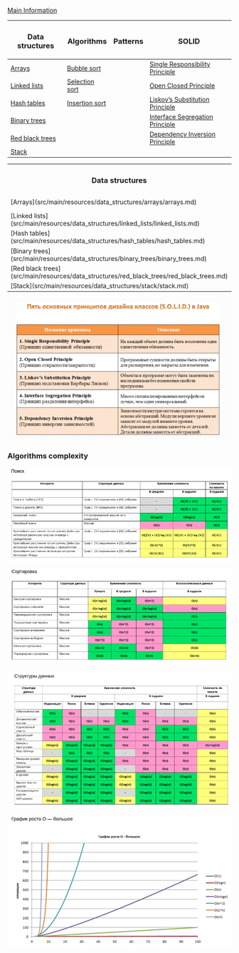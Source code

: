 

[Main Information](src/main/resources/main_info.md)

| <H3> Data structures                                                                             | <H3> Algorithms                                                                                  |<H3> Patterns                       | <H3> SOLID                                                                           |
|--------------------------------------------------------------------------------------------------|--------------------------------------------------------------------------------------------------|------------------------------------|--------------------------------------------------------------------------------------|
| [Arrays](src/main/resources/data_structures/arrays/arrays.md)                                    | [Bubble sort](src/main/resources/algorithms/bubble_sort/bubble_sort.md)                          |								       |  [Single Responsibility Principle](src/main/resources/solid/single_responsibility.md)|
| [Linked lists](src/main/resources/data_structures/linked_lists/linked_lists.md)                  | [Selection sort](src/main/resources/algorithms/selection_sort/selection_sort.md)                 |									   |  [Open Closed Principle](src/main/resources/solid/open_close.md)                     |
| [Hash tables](src/main/resources/data_structures/hash_tables/hash_tables.md)                     | [Insertion sort](src/main/resources/algorithms/insertion_sort/insertion_sort.md)                 |                                    |  [Liskov’s Substitution Principle](src/main/resources/solid/liskov_substitution.md)  |
| [Binary trees](src/main/resources/data_structures/binary_trees/binary_trees.md)                  |                                                                                                  |	                                   |  [Interface Segregation Principle](src/main/resources/solid/interface_segregation.md)|
| [Red black trees](src/main/resources/data_structures/red_black_trees/red_black_trees.md)         |                                                                                                  |                                    |  [Dependency Inversion Principle](src/main/resources/solid/dependency_inversion.md)  |
| [Stack](src/main/resources/data_structures/stack/stack.md)                                       |                                                                                                  |                                    |                                                                                      |

<table>
  <tr>
    <th><H3> Data structures</th>
    <th><H3> Algorithms     </th>
    <th><H3> Patterns       </th>
    <th><H3> SOLID          </th>
  </tr>
  <tr>
    <td> [Arrays](src/main/resources/data_structures/arrays/arrays.md)                           </td>
    <td> [Bubble sort](src/main/resources/algorithms/bubble_sort/bubble_sort.md)                 </td>
    <td>      																			         </td>
    <td>[Single Responsibility Principle](src/main/resources/solid/single_responsibility.md)     </td>
  </tr>
  <tr>
    <td> [Linked lists](src/main/resources/data_structures/linked_lists/linked_lists.md)          </td>
    <td> [Selection sort](src/main/resources/algorithms/selection_sort/selection_sort.md)         </td>
    <td> 																					      </td>
    <td>[Open Closed Principle](src/main/resources/solid/open_close.md)					          </td>
  </tr>
  <tr>
    <td> [Hash tables](src/main/resources/data_structures/hash_tables/hash_tables.md)             </td>
	<td> [Insertion sort](src/main/resources/algorithms/insertion_sort/insertion_sort.md)         </td>
	<td> 																					      </td>
	<td>[Liskov’s Substitution Principle](src/main/resources/solid/liskov_substitution.md)        </td>
  </tr>
  <tr>
    <td> [Binary trees](src/main/resources/data_structures/binary_trees/binary_trees.md)          </td>
  	<td> 																				          </td>
  	<td> 																					      </td>
  	<td>[Interface Segregation Principle](src/main/resources/solid/interface_segregation.md)      </td>
  </tr>
  <tr>
    <td> [Red black trees](src/main/resources/data_structures/red_black_trees/red_black_trees.md) </td>
    <td> 																				          </td>
    <td> 																					      </td>
    <td>[Dependency Inversion Principle](src/main/resources/solid/dependency_inversion.md)        </td>
  </tr>
  <tr>
    <td> [Stack](src/main/resources/data_structures/stack/stack.md)   							  </td>
    <td> 																				          </td>
    <td> 																					      </td>
    <td>																			              </td>
  </tr>
</table>


 ![alt text](src/main/resources/images/solid.png)

### Algorithms complexity

 ![alt text](src/main/resources/images/search_complexity.png)
 
 ![alt text](src/main/resources/images/sort_complexity.png)
 
 ![alt text](src/main/resources/images/data_structures_complexity.png)
 
 ![alt text](src/main/resources/images/o-complexity.png)
